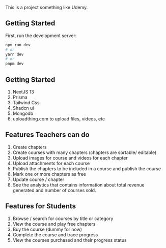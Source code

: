 This is a project something like Udemy.

## Getting Started

First, run the development server:

```bash
npm run dev
# or
yarn dev
# or
pnpm dev
```

## Getting Started
1. NextJS 13
2. Prisma
3. Tailwind Css
4. Shadcn ui
5. Mongodb
6. uploadthing.com to upload files, videos, etc

## Features Teachers can do
1. Create chapters
2. Create courses with many chapters (chapters are sortable/ editable)
3. Upload images for course and videos for each chapter
4. Upload attachments for each course
5. Publish the chapters to be included in a course and publish the course
6. Mark one or more chapters as free
7. Update course / chapter
8. See the analytics that contains information about total revenue generated and number of courses sold.

## Features for Students
1. Browse / search for courses by title or category
2. View the course and play free chapters
3. Buy the course (dummy for now)
4. Complete the course and trace progress
5. View the courses purchased and their progress status


